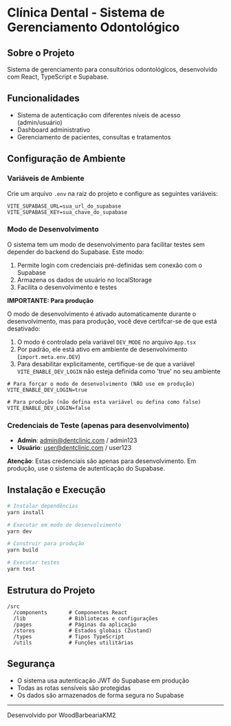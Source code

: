 # Clínica Dental - Sistema de Gerenciamento Odontológico

## Sobre o Projeto
Sistema de gerenciamento para consultórios odontológicos, desenvolvido com React, TypeScript e Supabase.

## Funcionalidades
- Sistema de autenticação com diferentes níveis de acesso (admin/usuário)
- Dashboard administrativo
- Gerenciamento de pacientes, consultas e tratamentos

## Configuração de Ambiente

### Variáveis de Ambiente
Crie um arquivo `.env` na raiz do projeto e configure as seguintes variáveis:

```
VITE_SUPABASE_URL=sua_url_do_supabase
VITE_SUPABASE_KEY=sua_chave_do_supabase
```

### Modo de Desenvolvimento

O sistema tem um modo de desenvolvimento para facilitar testes sem depender do backend do Supabase. Este modo:

1. Permite login com credenciais pré-definidas sem conexão com o Supabase
2. Armazena os dados de usuário no localStorage
3. Facilita o desenvolvimento e testes

**IMPORTANTE: Para produção**

O modo de desenvolvimento é ativado automaticamente durante o desenvolvimento, mas para produção, você deve certifcar-se de que está desativado:

1. O modo é controlado pela variável `DEV_MODE` no arquivo `App.tsx`
2. Por padrão, ele está ativo em ambiente de desenvolvimento (`import.meta.env.DEV`) 
3. Para desabilitar explicitamente, certifique-se de que a variável `VITE_ENABLE_DEV_LOGIN` não esteja definida como 'true' no seu ambiente

```
# Para forçar o modo de desenvolvimento (NÃO use em produção)
VITE_ENABLE_DEV_LOGIN=true

# Para produção (não defina esta variável ou defina como false)
VITE_ENABLE_DEV_LOGIN=false
```

### Credenciais de Teste (apenas para desenvolvimento)

- **Admin**: admin@dentclinic.com / admin123
- **Usuário**: user@dentclinic.com / user123

**Atenção**: Estas credenciais são apenas para desenvolvimento. Em produção, use o sistema de autenticação do Supabase.

## Instalação e Execução

```bash
# Instalar dependências
yarn install

# Executar em modo de desenvolvimento
yarn dev

# Construir para produção
yarn build

# Executar testes
yarn test
```

## Estrutura do Projeto

```
/src
  /components       # Componentes React
  /lib              # Bibliotecas e configurações
  /pages            # Páginas da aplicação
  /stores           # Estados globais (Zustand)
  /types            # Tipos TypeScript
  /utils            # Funções utilitárias
```

## Segurança

- O sistema usa autenticação JWT do Supabase em produção
- Todas as rotas sensíveis são protegidas
- Os dados são armazenados de forma segura no Supabase

---

Desenvolvido por WoodBarbeariaKM2
